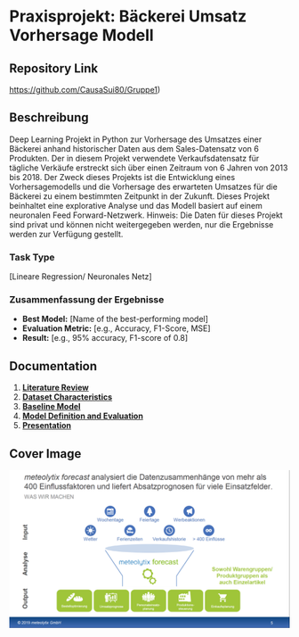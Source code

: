 # Praxisprojekt: Bäckerei Umsatz Vorhersage Modell

## Repository Link

https://github.com/CausaSui80/Gruppe1)

## Beschreibung

Deep Learning Projekt in Python zur Vorhersage des Umsatzes einer Bäckerei anhand historischer Daten aus dem Sales-Datensatz von 6 Produkten. Der in diesem Projekt verwendete Verkaufsdatensatz für tägliche Verkäufe erstreckt sich über einen Zeitraum von 6 Jahren von 2013 bis 2018. Der Zweck dieses Projekts ist die Entwicklung eines Vorhersagemodells und die Vorhersage des erwarteten Umsatzes für die Bäckerei zu einem bestimmten Zeitpunkt in der Zukunft. Dieses Projekt beinhaltet eine explorative Analyse und das Modell basiert auf einem neuronalen Feed Forward-Netzwerk. Hinweis: Die Daten für dieses Projekt sind privat und können nicht weitergegeben werden, nur die Ergebnisse werden zur Verfügung gestellt.

### Task Type

[Lineare Regression/ Neuronales Netz]

### Zusammenfassung der Ergebnisse

- **Best Model:** [Name of the best-performing model]
- **Evaluation Metric:** [e.g., Accuracy, F1-Score, MSE]
- **Result:** [e.g., 95% accuracy, F1-score of 0.8]

## Documentation

1. **[Literature Review](0_LiteratureReview/README.md)**
2. **[Dataset Characteristics](1_DatasetCharacteristics/exploratory_data_analysis.ipynb)**
3. **[Baseline Model](2_BaselineModel/baseline_model.ipynb)**
4. **[Model Definition and Evaluation](3_Model/model_definition_evaluation)**
5. **[Presentation](4_Presentation/README.md)**

## Cover Image

![Project Cover Image](CoverImage/cover_image.png)
